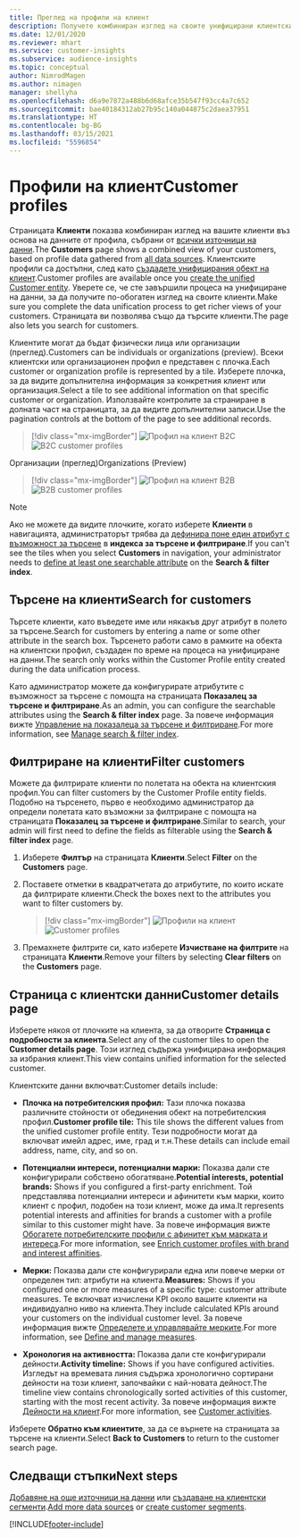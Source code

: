 ```yaml
---
title: Преглед на профили на клиент
description: Получете комбиниран изглед на своите унифицирани клиентски данни.
ms.date: 12/01/2020
ms.reviewer: mhart
ms.service: customer-insights
ms.subservice: audience-insights
ms.topic: conceptual
author: NimrodMagen
ms.author: nimagen
manager: shellyha
ms.openlocfilehash: d6a9e7872a488b6d68afce35b547f93cc4a7c652
ms.sourcegitcommit: bae40184312ab27b95c140a044875c2daea37951
ms.translationtype: HT
ms.contentlocale: bg-BG
ms.lasthandoff: 03/15/2021
ms.locfileid: "5596854"
---
```

# <a name="customer-profiles"></a><span data-ttu-id="39e38-103">Профили на клиент</span><span class="sxs-lookup"><span data-stu-id="39e38-103">Customer profiles</span></span>

<span data-ttu-id="39e38-104">Страницата **Клиенти** показва комбиниран изглед на вашите клиенти въз основа на данните от профила, събрани от [всички източници на данни](data-sources.md).</span><span class="sxs-lookup"><span data-stu-id="39e38-104">The **Customers** page shows a combined view of your customers, based on profile data gathered from [all data sources](data-sources.md).</span></span> <span data-ttu-id="39e38-105">Клиентските профили са достъпни, след като [създадете унифицирания обект на клиент](data-unification.md).</span><span class="sxs-lookup"><span data-stu-id="39e38-105">Customer profiles are available once you [create the unified Customer entity](data-unification.md).</span></span> <span data-ttu-id="39e38-106">Уверете се, че сте завършили процеса на унифициране на данни, за да получите по-обогатен изглед на своите клиенти.</span><span class="sxs-lookup"><span data-stu-id="39e38-106">Make sure you complete the data unification process to get richer views of your customers.</span></span> <span data-ttu-id="39e38-107">Страницата ви позволява също да търсите клиенти.</span><span class="sxs-lookup"><span data-stu-id="39e38-107">The page also lets you search for customers.</span></span>

<span data-ttu-id="39e38-108">Клиентите могат да бъдат физически лица или организации (преглед).</span><span class="sxs-lookup"><span data-stu-id="39e38-108">Customers can be individuals or organizations (preview).</span></span> <span data-ttu-id="39e38-109">Всеки клиентски или организационен профил е представен с плочка.</span><span class="sxs-lookup"><span data-stu-id="39e38-109">Each customer or organization profile is represented by a tile.</span></span> <span data-ttu-id="39e38-110">Изберете плочка, за да видите допълнителна информация за конкретния клиент или организация.</span><span class="sxs-lookup"><span data-stu-id="39e38-110">Select a tile to see additional information on that specific customer or organization.</span></span> <span data-ttu-id="39e38-111">Използвайте контролите за страниране в долната част на страницата, за да видите допълнителни записи.</span><span class="sxs-lookup"><span data-stu-id="39e38-111">Use the pagination controls at the bottom of the page to see additional records.</span></span>

> [!div class="mx-imgBorder"] 
> <span data-ttu-id="39e38-112">![Профил на клиент B2C](media/profiles-customers.png "Профил на клиент B2C")</span><span class="sxs-lookup"><span data-stu-id="39e38-112">![B2C customer profiles](media/profiles-customers.png "B2C customer profiles")</span></span>

<span data-ttu-id="39e38-113">Организации (преглед)</span><span class="sxs-lookup"><span data-stu-id="39e38-113">Organizations (Preview)</span></span>
> [!div class="mx-imgBorder"] 
> <span data-ttu-id="39e38-114">![Профил на клиент B2B](media/profile-customers-b2b.png "Профил на клиент B2B")</span><span class="sxs-lookup"><span data-stu-id="39e38-114">![B2B customer profiles](media/profile-customers-b2b.png "B2B customer profiles")</span></span>

> [!NOTE]
> <span data-ttu-id="39e38-115">Ако не можете да видите плочките, когато изберете **Клиенти** в навигацията, администраторът трябва да [дефинира поне един атрибут с възможност за търсене](search-filter-index.md) в **индекса за търсене и филтриране**.</span><span class="sxs-lookup"><span data-stu-id="39e38-115">If you can't see the tiles when you select **Customers** in navigation, your administrator needs to [define at least one searchable attribute](search-filter-index.md) on the **Search & filter index**.</span></span>

## <a name="search-for-customers"></a><span data-ttu-id="39e38-116">Търсене на клиенти</span><span class="sxs-lookup"><span data-stu-id="39e38-116">Search for customers</span></span>

<span data-ttu-id="39e38-117">Търсете клиенти, като въведете име или някакъв друг атрибут в полето за търсене.</span><span class="sxs-lookup"><span data-stu-id="39e38-117">Search for customers by entering a name or some other attribute in the search box.</span></span> <span data-ttu-id="39e38-118">Търсенето работи само в рамките на обекта на клиентски профил, създаден по време на процеса на унифициране на данни.</span><span class="sxs-lookup"><span data-stu-id="39e38-118">The search only works within the Customer Profile entity created during the data unification process.</span></span>

<span data-ttu-id="39e38-119">Като администратор можете да конфигурирате атрибутите с възможност за търсене с помощта на страницата **Показалец за търсене и филтриране**.</span><span class="sxs-lookup"><span data-stu-id="39e38-119">As an admin, you can configure the searchable attributes using the **Search & filter index** page.</span></span> <span data-ttu-id="39e38-120">За повече информация вижте [Управление на показалеца за търсене и филтриране](search-filter-index.md).</span><span class="sxs-lookup"><span data-stu-id="39e38-120">For more information, see [Manage search & filter index](search-filter-index.md).</span></span>

## <a name="filter-customers"></a><span data-ttu-id="39e38-121">Филтриране на клиенти</span><span class="sxs-lookup"><span data-stu-id="39e38-121">Filter customers</span></span>

<span data-ttu-id="39e38-122">Можете да филтрирате клиенти по полетата на обекта на клиентския профил.</span><span class="sxs-lookup"><span data-stu-id="39e38-122">You can filter customers by the Customer Profile entity fields.</span></span> <span data-ttu-id="39e38-123">Подобно на търсенето, първо е необходимо администратор да определи полетата като възможни за филтриране с помощта на страницата **Показалец за търсене и филтриране**.</span><span class="sxs-lookup"><span data-stu-id="39e38-123">Similar to search, your admin will first need to define the fields as filterable using the **Search & filter index** page.</span></span>

1. <span data-ttu-id="39e38-124">Изберете **Филтър** на страницата **Клиенти**.</span><span class="sxs-lookup"><span data-stu-id="39e38-124">Select **Filter** on the **Customers** page.</span></span>

2. <span data-ttu-id="39e38-125">Поставете отметки в квадратчетата до атрибутите, по които искате да филтрирате клиенти.</span><span class="sxs-lookup"><span data-stu-id="39e38-125">Check the boxes next to the attributes you want to filter customers by.</span></span>

   > [!div class="mx-imgBorder"] 
   > <span data-ttu-id="39e38-126">![Профили на клиент](media/profiles-customers3.png "Профили на клиент")</span><span class="sxs-lookup"><span data-stu-id="39e38-126">![Customer profiles](media/profiles-customers3.png "Customer profiles")</span></span>

3. <span data-ttu-id="39e38-127">Премахнете филтрите си, като изберете **Изчистване на филтрите** на страницата **Клиенти**.</span><span class="sxs-lookup"><span data-stu-id="39e38-127">Remove your filters by selecting **Clear filters** on the **Customers** page.</span></span>

##  <a name="customer-details-page"></a><span data-ttu-id="39e38-128">Страница с клиентски данни</span><span class="sxs-lookup"><span data-stu-id="39e38-128">Customer details page</span></span>

<span data-ttu-id="39e38-129">Изберете някоя от плочките на клиента, за да отворите **Страница с подробности за клиента**.</span><span class="sxs-lookup"><span data-stu-id="39e38-129">Select any of the customer tiles to open the **Customer details page**.</span></span> <span data-ttu-id="39e38-130">Този изглед съдържа унифицирана информация за избрания клиент.</span><span class="sxs-lookup"><span data-stu-id="39e38-130">This view contains unified information for the selected customer.</span></span>

<span data-ttu-id="39e38-131">Клиентските данни включват:</span><span class="sxs-lookup"><span data-stu-id="39e38-131">Customer details include:</span></span>

-   <span data-ttu-id="39e38-132">**Плочка на потребителския профил:** Тази плочка показва различните стойности от обединения обект на потребителския профил.</span><span class="sxs-lookup"><span data-stu-id="39e38-132">**Customer profile tile:** This tile shows the different values from the unified customer profile entity.</span></span> <span data-ttu-id="39e38-133">Тези подробности могат да включват имейл адрес, име, град и т.н.</span><span class="sxs-lookup"><span data-stu-id="39e38-133">These details can include email address, name, city, and so on.</span></span> 

-   <span data-ttu-id="39e38-134">**Потенциални интереси, потенциални марки:** Показва дали сте конфигурирали собствено обогатяване.</span><span class="sxs-lookup"><span data-stu-id="39e38-134">**Potential interests, potential brands:** Shows if you configured a first-party enrichment.</span></span> <span data-ttu-id="39e38-135">Той представлява потенциални интереси и афинитети към марки, които клиент с профил, подобен на този клиент, може да има.</span><span class="sxs-lookup"><span data-stu-id="39e38-135">It represents potential interests and affinities for brands a customer with a profile similar to this customer might have.</span></span> <span data-ttu-id="39e38-136">За повече информация вижте [Обогатете потребителските профили с афинитет към марката и интереса](enrichment-microsoft-graph.md).</span><span class="sxs-lookup"><span data-stu-id="39e38-136">For more information, see [Enrich customer profiles with brand and interest affinities](enrichment-microsoft-graph.md).</span></span>

-   <span data-ttu-id="39e38-137">**Мерки:** Показва дали сте конфигурирали една или повече мерки от определен тип: атрибути на клиента.</span><span class="sxs-lookup"><span data-stu-id="39e38-137">**Measures:** Shows if you configured one or more measures of a specific type: customer attribute measures.</span></span> <span data-ttu-id="39e38-138">Те включват изчислени KPI около вашите клиенти на индивидуално ниво на клиента.</span><span class="sxs-lookup"><span data-stu-id="39e38-138">They include calculated KPIs around your customers on the individual customer level.</span></span> <span data-ttu-id="39e38-139">За повече информация вижте [Определете и управлявайте мерките](measures.md).</span><span class="sxs-lookup"><span data-stu-id="39e38-139">For more information, see [Define and manage measures](measures.md).</span></span>

-   <span data-ttu-id="39e38-140">**Хронология на активността:** Показва дали сте конфигурирали дейности.</span><span class="sxs-lookup"><span data-stu-id="39e38-140">**Activity timeline:** Shows if you have configured activities.</span></span> <span data-ttu-id="39e38-141">Изгледът на времевата линия съдържа хронологично сортирани дейности на този клиент, започвайки с най-новата дейност.</span><span class="sxs-lookup"><span data-stu-id="39e38-141">The timeline view contains chronologically sorted activities of this customer, starting with the most recent activity.</span></span> <span data-ttu-id="39e38-142">За повече информация вижте [Дейности на клиент](activities.md).</span><span class="sxs-lookup"><span data-stu-id="39e38-142">For more information, see [Customer activities](activities.md).</span></span>

<span data-ttu-id="39e38-143">Изберете **Обратно към клиентите**, за да се върнете на страницата за търсене на клиенти.</span><span class="sxs-lookup"><span data-stu-id="39e38-143">Select **Back to Customers** to return to the customer search page.</span></span>

## <a name="next-steps"></a><span data-ttu-id="39e38-144">Следващи стъпки</span><span class="sxs-lookup"><span data-stu-id="39e38-144">Next steps</span></span>

<span data-ttu-id="39e38-145">[Добавяне на още източници на данни](data-sources.md) или [създаване на клиентски сегменти](segments.md).</span><span class="sxs-lookup"><span data-stu-id="39e38-145">[Add more data sources](data-sources.md) or [create customer segments](segments.md).</span></span>


[!INCLUDE[footer-include](../includes/footer-banner.md)]